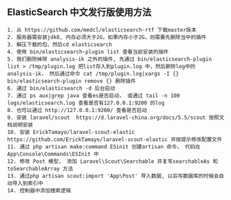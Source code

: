 ## ElasticSearch 中文发行版使用方法
	1. 从 https://github.com/medcl/elasticsearch-rtf 下载master版本
	2. 服务器需安装jdk8, 内存必须大于2G，如果内存小于2G，则需要先删除当中的插件
	3. 解压下载的包，然后cd elasticsearch
	4. 使用 bin/elasticsearch-plugin list 查看当前安装的插件
	5. 我们删除掉除 analysis-ik 之外的插件, 先通过 bin/elasticsearch-plugin list > /tmp/plugin.log 把list存入到plugin.log 中，然后删除log中的 analysis-ik， 然后通过命令 cat /tmp/plugin.log|xargs -I {} bin/elasticsearch-plugin remove {} 删除插件
	6. 通过 bin/elasticsearch -d 后台启动
	7. 通过 ps aux|grep java 查看es是否启动， 或通过 tail -n 100 logs/elasticsearch.log 查看是否有127.0.0.1:9200 的log
	8. 也可以通过 http://127.0.0.1:9200/ 查看是否启动
	9. 安装 laravel/scout  https://d.laravel-china.org/docs/5.5/scout 按照文档说明安装
	10. 安装 ErickTamayo/laravel-scout-elastic https://github.com/ErickTamayo/laravel-scout-elastic 并按提示修改配置文件
	11. 通过 php artisan make:command ESinit 创建artisan 命令， 代码在App\Console\Commands\ESInit 中
	12. 修改 Post 模型， 添加 Laravel\Scout\Searchable 并复写searchableAs 和 toSearchableArray 方法
	13. 通过php artisan scout:import 'App\Post' 导入数据, 以后写数据库的时候会自动导入到索引中
	14. 控制器中添加搜索逻辑



